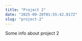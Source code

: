 ```yaml
---
title: "Project 2"
date: "2025-09-28T01:55:42.817Z"
slug: "project-2"
---
```



Some info about project 2

